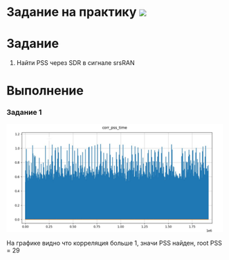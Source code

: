 # Задание на практику ![](https://img.shields.io/badge/Done-green.svg)

# Задание
1. Найти PSS через SDR в сигнале srsRAN


# Выполнение
### Задание 1

<img src="./photo/1.jpg" width="500" /> 

На графике видно что корреляция больше 1, значи PSS найден, root PSS = 29